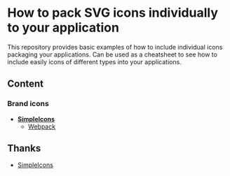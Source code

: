 # How to pack SVG icons individually to your application

This repository provides basic examples of how to include individual icons packaging your applications. Can be used as a cheatsheet to see how to include easily icons of different types into your applications.

## Content

### Brand icons

- **[SimpleIcons](https://github.com/simple-icons/simple-icons)**
    - [Webpack](https://mondeja.github.io/indicon-pack-howto/webpack/simpleicons/)

## Thanks
- [SimpleIcons](https://github.com/simple-icons/simple-icons)
